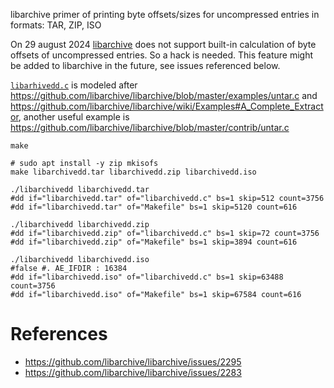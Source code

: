 libarchive primer of printing byte offsets/sizes for uncompressed entries in formats: TAR, ZIP, ISO

On 29 august 2024 [libarchive](https://github.com/libarchive/libarchive) does not support built-in calculation of byte offsets of uncompressed entries. So a hack is needed. This feature might be added to libarchive in the future, see issues referenced below.

[`libarhivedd.c`](./libarchivedd.c) is modeled after https://github.com/libarchive/libarchive/blob/master/examples/untar.c and https://github.com/libarchive/libarchive/wiki/Examples#A_Complete_Extractor, another useful example is https://github.com/libarchive/libarchive/blob/master/contrib/untar.c

```shell
make

# sudo apt install -y zip mkisofs
make libarchivedd.tar libarchivedd.zip libarchivedd.iso

./libarchivedd libarchivedd.tar
#dd if="libarchivedd.tar" of="libarchivedd.c" bs=1 skip=512 count=3756
#dd if="libarchivedd.tar" of="Makefile" bs=1 skip=5120 count=616

./libarchivedd libarchivedd.zip
#dd if="libarchivedd.zip" of="libarchivedd.c" bs=1 skip=72 count=3756
#dd if="libarchivedd.zip" of="Makefile" bs=1 skip=3894 count=616

./libarchivedd libarchivedd.iso
#false #. AE_IFDIR : 16384
#dd if="libarchivedd.iso" of="libarchivedd.c" bs=1 skip=63488 count=3756
#dd if="libarchivedd.iso" of="Makefile" bs=1 skip=67584 count=616
```

# References
- https://github.com/libarchive/libarchive/issues/2295
- https://github.com/libarchive/libarchive/issues/2283

